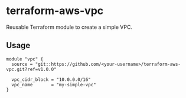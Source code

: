 
# terraform-aws-vpc

Reusable Terraform module to create a simple VPC.

## Usage

```hcl
module "vpc" {
  source = "git::https://github.com/<your-username>/terraform-aws-vpc.git?ref=v1.0.0"

  vpc_cidr_block = "10.0.0.0/16"
  vpc_name       = "my-simple-vpc"
}
